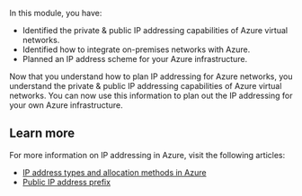 In this module, you have:

- Identified the private & public IP addressing capabilities of Azure virtual networks.
- Identified how to integrate on-premises networks with Azure.
- Planned an IP address scheme for your Azure infrastructure.

Now that you understand how to plan IP addressing for Azure networks, you understand the private & public IP addressing capabilities of Azure virtual networks. You can now use this information to plan out the IP addressing for your own Azure infrastructure.

## Learn more

For more information on IP addressing in Azure, visit the following articles:

- [IP address types and allocation methods in Azure](https://docs.microsoft.com/azure/virtual-network/virtual-network-ip-addresses-overview-arm)
- [Public IP address prefix](https://docs.microsoft.com/azure/virtual-network/public-ip-address-prefix)
